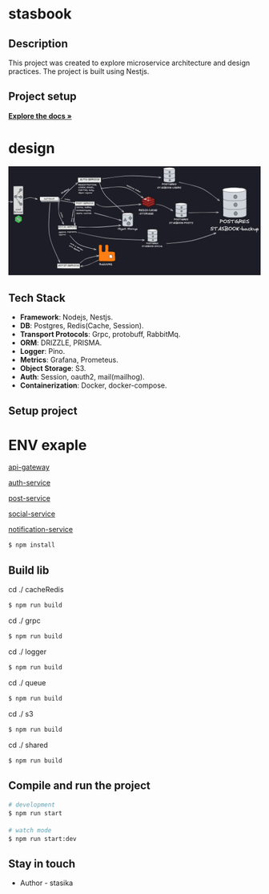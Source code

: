 <h1> stasbook </h1>

## Description

This project was created to explore microservice architecture and design practices. The project is built using Nestjs.

## Project setup

<a href="https://github.com/stasiska/stasbookrepo/blob/main/nestjsmicroservice.png"><strong>Explore the docs »</strong></a>

# design

![System Design](https://github.com/stasiska/stasbookrepo/blob/main/nestjsmicroservice.png?raw=true)


## Tech Stack

- **Framework**: Nodejs, Nestjs. 
- **DB**: Postgres, Redis(Cache, Session).
- **Transport Protocols**: Grpc, protobuff, RabbitMq.
- **ORM**: DRIZZLE, PRISMA.
- **Logger**: Pino.
- **Metrics**: Grafana, Prometeus.
- **Object Storage**: S3.
- **Auth**: Session, oauth2, mail(mailhog).
- **Containerization**: Docker, docker-compose.
## Setup project

# ENV exaple

[api-gateway](https://github.com/stasiska/stasbookrepo/tree/main/apps/api-gateway)

[auth-service](https://github.com/stasiska/stasbookrepo/tree/main/apps/auth-service)

[post-service](https://github.com/stasiska/stasbookrepo/tree/main/apps/post-service)

[social-service](https://github.com/stasiska/stasbookrepo/tree/main/apps/social-service)

[notification-service](https://github.com/stasiska/stasbookrepo/tree/main/apps/notification-service)

```bash
$ npm install
```

## Build lib

cd ./ cacheRedis 

```bash
$ npm run build
```

cd ./ grpc 

```bash
$ npm run build
```

cd ./ logger 

```bash
$ npm run build
```

cd ./ queue 

```bash
$ npm run build
```

cd ./ s3 

```bash
$ npm run build
```

cd ./ shared 

```bash
$ npm run build
```

## Compile and run the project

```bash
# development
$ npm run start

# watch mode
$ npm run start:dev

```

## Stay in touch

- Author - stasika

